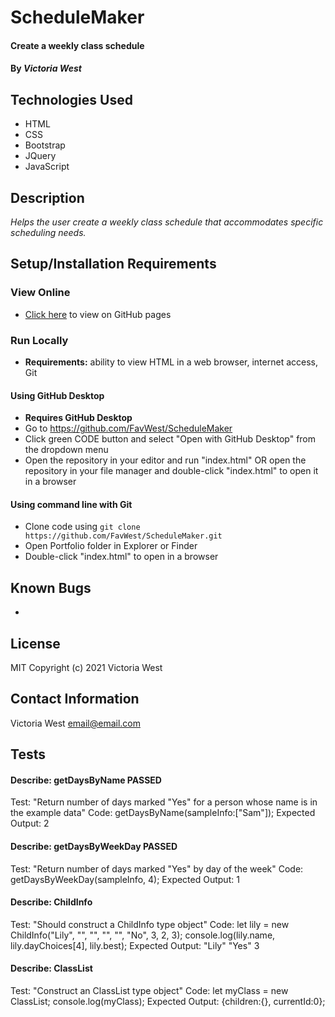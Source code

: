 # ScheduleMaker

#### Create a weekly class schedule

#### By _**Victoria West**_

## Technologies Used
* HTML
* CSS
* Bootstrap
* JQuery
* JavaScript

## Description
_Helps the user create a weekly class schedule that accommodates specific scheduling needs._

## Setup/Installation Requirements
### View Online
* [Click here](https://favwest.github.io/ScheduleMaker) to view on GitHub pages
### Run Locally
* **Requirements:** ability to view HTML in a web browser, internet access, Git
#### Using GitHub Desktop
* **Requires GitHub Desktop**
* Go to https://github.com/FavWest/ScheduleMaker
* Click green CODE button and select "Open with GitHub Desktop" from the dropdown menu
* Open the repository in your editor and run "index.html" OR open the repository in your file manager and double-click "index.html" to open it in a browser
#### Using command line with Git
* Clone code using `git clone https://github.com/FavWest/ScheduleMaker.git`
* Open Portfolio folder in Explorer or Finder
* Double-click "index.html" to open in a browser
## Known Bugs
* 
## License
MIT
Copyright (c) 2021 Victoria West
## Contact Information
Victoria West email@email.com


## Tests
#### Describe: getDaysByName PASSED
Test: "Return number of days marked "Yes" for a person whose name is in the example data"
Code:
getDaysByName(sampleInfo:["Sam"]);
Expected Output: 2

#### Describe: getDaysByWeekDay PASSED
Test: "Return number of days marked "Yes" by day of the week"
Code:
getDaysByWeekDay(sampleInfo, 4);
Expected Output: 1

#### Describe: ChildInfo
Test: "Should construct a ChildInfo type object"
Code:
let lily = new ChildInfo("Lily", "", "", "", "", "No", 3, 2, 3);
console.log(lily.name, lily.dayChoices[4], lily.best);
Expected Output: "Lily" "Yes" 3

#### Describe: ClassList
Test: "Construct an ClassList type object"
Code:
let myClass = new ClassList;
console.log(myClass);
Expected Output: {children:{}, currentId:0};

